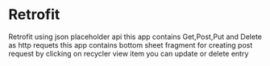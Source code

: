 # Retrofit
Retrofit using json placeholder api
this app contains Get,Post,Put and Delete as http requets
this app contains bottom sheet fragment for creating post request
by clicking on recycler view item you can update or delete entry
